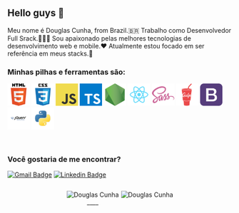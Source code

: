 ## Hello guys 👋

<!--
**Douglas-Cunha40/Douglas-Cunha40** is a ✨ _special_ ✨ repository because its `README.md` (this file) appears on your GitHub profile.

Here are some ideas to get you started:

- 🔭 I’m currently working on ...
- 🌱 I’m currently learning ...
- 👯 I’m looking to collaborate on ...
- 🤔 I’m looking for help with ...
- 💬 Ask me about ...
- 📫 How to reach me: ...
- 😄 Pronouns: ...
- ⚡ Fun fact: ...
-->

Meu nome é Douglas Cunha, from Brazil.🇧🇷  Trabalho como Desenvolvedor Full Srack.👨🏽‍💻  Sou apaixonado pelas melhores tecnologias de desenvolvimento web e mobile.♥️  Atualmente estou focado em ser referência em meus stacks.🚀

### Minhas pilhas e ferramentas são:


<code><img height="50" src="https://raw.githubusercontent.com/github/explore/80688e429a7d4ef2fca1e82350fe8e3517d3494d/topics/html/html.png"></code> 
<code><img height="50" src="https://raw.githubusercontent.com/github/explore/80688e429a7d4ef2fca1e82350fe8e3517d3494d/topics/css/css.png"></code> 
<code><img height="50" src="https://raw.githubusercontent.com/github/explore/80688e429a7d4ef2fca1e82350fe8e3517d3494d/topics/javascript/javascript.png"></code>
<code><img height="50" src="https://raw.githubusercontent.com/github/explore/80688e429a7d4ef2fca1e82350fe8e3517d3494d/topics/typescript/typescript.png"></code>
<code><img height="50" src="https://raw.githubusercontent.com/github/explore/80688e429a7d4ef2fca1e82350fe8e3517d3494d/topics/nodejs/nodejs.png"></code> 
<code><img height="50" src="https://raw.githubusercontent.com/github/explore/80688e429a7d4ef2fca1e82350fe8e3517d3494d/topics/react/react.png"></code>
<code><img height="50" src="https://raw.githubusercontent.com/github/explore/80688e429a7d4ef2fca1e82350fe8e3517d3494d/topics/sass/sass.png"></code> 
<code><img height="50" src="https://raw.githubusercontent.com/github/explore/80688e429a7d4ef2fca1e82350fe8e3517d3494d/topics/gulp/gulp.png"></code> 
<code><img height="50" src="https://raw.githubusercontent.com/github/explore/80688e429a7d4ef2fca1e82350fe8e3517d3494d/topics/bootstrap/bootstrap.png"></code>
<code><img height="50" src="https://raw.githubusercontent.com/github/explore/80688e429a7d4ef2fca1e82350fe8e3517d3494d/topics/jquery/jquery.png"></code>
<code><img height="50" src="https://raw.githubusercontent.com/github/explore/80688e429a7d4ef2fca1e82350fe8e3517d3494d/topics/python/python.png"></code>

<br />

### Você gostaria de me encontrar?

[![Gmail Badge](https://img.shields.io/badge/-douglas.reis.cunha@gmail.com-D14836?style=for-the-badge&logo=gmail&logoColor=white&link=mailto:douglas.reis.cunha@gmail.com)](mailto:douglas.reis.cunha@gmail.com)
[![Linkedin Badge](https://img.shields.io/badge/-LinkedIn-blue?style=flat-square&logo=Linkedin&logoColor=white&link=https://www.linkedin.com/in/douglas-cunha-11557a280)](https://www.linkedin.com/in/douglas-cunha-11557a280)


  <div style="display: flex; justify-content: center; gap:5px">
    <p align="center">
    <img src="https://github-readme-stats.vercel.app/api?username=douglascunha&show_icons=true&theme=ambient_gradient" alt="Douglas Cunha"/>
    <br/>
    ____
  </p>

  <p align="center">
    <img src="https://github-readme-stats.vercel.app/api/top-langs/?username=douglas-cunha&theme=blue-green" alt="Douglas Cunha">
  </p>
</div>



